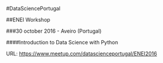 #DataSciencePortugal

##ENEI Workshop

###30 october 2016 - Aveiro (Portugal)

####Introduction to Data Science with Python 

URL: https://www.meetup.com/datascienceportugal/ENEI2016

